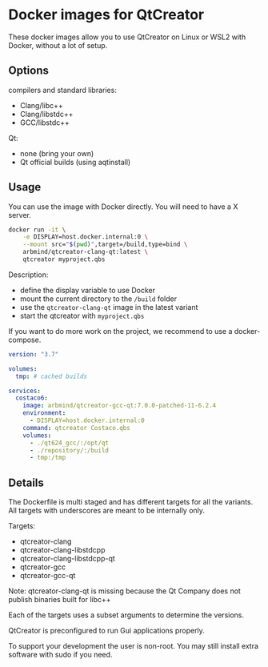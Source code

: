 # Docker images for QtCreator

These docker images allow you to use QtCreator on Linux or WSL2 with Docker, without a lot of setup.

## Options

compilers and standard libraries:
* Clang/libc++
* Clang/libstdc++
* GCC/libstdc++

Qt:
* none (bring your own)
* Qt official builds (using aqtinstall)

## Usage

You can use the image with Docker directly.
You will need to have a X server.

```bash
docker run -it \
    -e DISPLAY=host.docker.internal:0 \
    --mount src="$(pwd)",target=/build,type=bind \
    arbmind/qtcreator-clang-qt:latest \
    qtcreator myproject.qbs
```

Description:
* define the display variable to use Docker
* mount the current directory to the `/build` folder
* use the `qtcreator-clang-qt` image in the latest variant
* start the qtcreator with `myproject.qbs`

If you want to do more work on the project, we recommend to use a docker-compose.

```yaml
version: "3.7"

volumes:
  tmp: # cached builds

services:
  costaco6:
    image: arbmind/qtcreator-gcc-qt:7.0.0-patched-11-6.2.4
    environment:
      - DISPLAY=host.docker.internal:0
    command: qtcreator Costaco.qbs
    volumes:
      - ./qt624_gcc/:/opt/qt
      - ./repository/:/build
      - tmp:/tmp
```

## Details

The Dockerfile is multi staged and has different targets for all the variants.
All targets with underscores are meant to be internally only.

Targets:
* qtcreator-clang
* qtcreator-clang-libstdcpp
* qtcreator-clang-libstdcpp-qt
* qtcreator-gcc
* qtcreator-gcc-qt

Note: qtcreator-clang-qt is missing because the Qt Company does not publish binaries built for libc++

Each of the targets uses a subset arguments to determine the versions.

QtCreator is preconfigured to run Gui applications properly.

To support your development the user is non-root.
You may still install extra software with sudo if you need.
